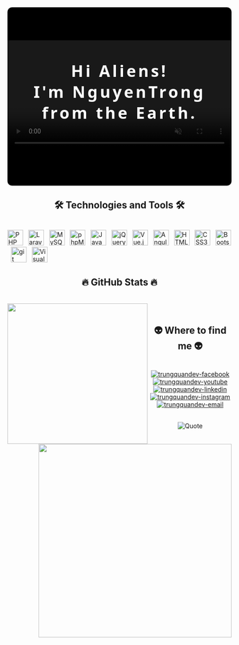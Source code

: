 
<div class='container' style="font-family: system-ui, -apple-system, 'Segoe UI', Roboto, Helvetica, Arial, sans-serif, 'Apple Color Emoji', 'Segoe UI Emoji';
					display: flex;
					flex-direction: column;
					align-items: left;
					justify-content: center;
					margin: 0;
					width: 100%;
				min-height: 400px;
            background-color: black;
					border-radius: 10px;
					color: white;
          position: relative;
          overflow: hidden;
          font-weight: bold;
					font-size: 36px;
					line-height: 1.3;
					letter-spacing: 5px;
         " align="center">
	<div class="greeting" style="position: absolute;z-index: 1;	width: 100%;height: 100%;    left: 0;
    right: 0;    transform: translateY(30%);">
      Hi Aliens!<br/>I'm NguyenTrong from the Earth.
  </div>
<video src="/images/1.mp4" playsinline autoplay muted loop style="width:100%; opacity:0.5;   position: absolute;z-index: 0;">
</video>
</div>




<h2 align="center">🛠 Technologies and Tools 🛠</h2>
<br>
<!-- https://simpleicons.org/ -->
<span><img src="https://img.shields.io/badge/PHP-282C34?logo=php&logoColor=777BB4" alt="PHP logo" title="PHP" height="35" /></span>
&nbsp;
<span><img src="https://img.shields.io/badge/Laravel-282C34?logo=laravel&logoColor=FF2D20" alt="Laravel logo" title="Laravel" height="35" /></span>
&nbsp;
<span><img src="https://img.shields.io/badge/MySQL-282C34?logo=mysql&logoColor=4479A1" alt="MySQL logo" title="MySQL" height="35" /></span>
&nbsp;
<span><img src="https://img.shields.io/badge/phpMyAdmin-282C34?logo=phpmyadmin&logoColor=6C78AF" alt="phpMyAdmin logo" title="phpMyAdmin" height="35" /></span>
&nbsp;
<span><img src="https://img.shields.io/badge/JavaScript-282C34?logo=javascript&logoColor=F7DF1E" alt="JavaScript logo" title="JavaScript" height="35" /></span>
&nbsp;
<span><img src="https://img.shields.io/badge/jQuery-282C34?logo=jQuery&logoColor=0769AD" alt="jQuery logo" title="jQuery" height="35" /></span>
&nbsp;
<span><img src="https://img.shields.io/badge/Vue.js-282C34?logo=vue.js&logoColor=4FC08D" alt="Vue.js logo" title="Vue.js" height="35" /></span>
&nbsp;
<span><img src="https://img.shields.io/badge/Angular-282C34?logo=angular&logoColor=DD0031" alt="Angular logo" title="Angular" height="35" /></span>
&nbsp;
<span><img src="https://img.shields.io/badge/HTML5-282C34?logo=html5&logoColor=E34F26" alt="HTML5 logo" title="HTML5" height="35" /></span>
&nbsp;
<span><img src="https://img.shields.io/badge/CSS3-282C34?logo=css3&logoColor=1572B6" alt="CSS3 logo" title="CSS3" height="35" /></span>
&nbsp;
<span><img src="https://img.shields.io/badge/Bootstrap-282C34?logo=bootstrap&logoColor=7952B3" alt="Bootstrap logo" title="Bootstrap" height="35" /></span>
&nbsp;
<span><img src="https://img.shields.io/badge/git-282C34?logo=git&logoColor=F05032" alt="git logo" title="git" height="35" /></span>
&nbsp;
<span><img src="https://img.shields.io/badge/VS%20Code-282C34?logo=visual-studio-code&logoColor=007ACC" alt="Visual Studio Code logo" title="Visual Studio Code" height="35" /></span>
&nbsp;

<br>

<h2 align="center">🔥 GitHub Stats 🔥</h2>
<!-- https://github.com/anuraghazra/github-readme-stats -->
<br>
<div align=center>
  <a href="#" title="nguyenvantrong25112002">
    <img width="315" align="left" src="https://github-readme-stats.vercel.app/api/top-langs/?username=nguyenvantrong25112002&hide=c%23,powershell,Mathematica,Ruby,Objective-C,Objective-C%2b%2b,Cuda&title_color=61dafb&text_color=ffffff&icon_color=61dafb&bg_color=20232a&langs_count=8&layout=compact&border_color=61dafb&hide_border=true" />
  </a>
  <a href="#" title="nguyenvantrong25112002">
    <img align="right" width="434" src="https://github-readme-stats.vercel.app/api?username=nguyenvantrong25112002&show_icons=true&theme=react&border_color=61dafb&hide_border=true" />
  </a>
</div>

<br>
<div>
<h2 align="center">👽 Where to find me 👽</h2>
</div>
<br>
<!-- https://icons8.com -->
<div align="center">
 
  <a href="https://facebook.com/trungquandev" target="blank">
    <img src="https://img.icons8.com/bubbles/100/000000/facebook-new.png" alt="trungquandev-facebook" />
  </a>
  <a href="https://www.youtube.com/c/TrungquandevOfficial" target="blank">
    <img src="https://img.icons8.com/bubbles/100/000000/youtube-squared.png" alt="trungquandev-youtube" />
  </a>
  <a href="https://www.linkedin.com/in/trungquandev" target="blank">
    <img src="https://img.icons8.com/bubbles/100/000000/linkedin.png" alt="trungquandev-linkedin" />
  </a>
  <a href="https://instagram.com/trungquandev" target="blank">
    <img src="https://img.icons8.com/bubbles/100/000000/instagram.png" alt="trungquandev-instagram" />
  </a>
  <a href="mailto:trungquandev.official@gmail.com" target="top">
    <img src="https://img.icons8.com/bubbles/100/000000/apple-mail.png" alt="trungquandev-email" />
  </a>
</div>
</br>

<div align="center">

![Quote](https://github-readme-quotes.herokuapp.com/quote?theme=slateorange&animation=default&layout=zues&font=default)
</div>



